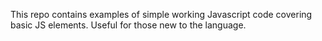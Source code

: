 This repo contains examples of simple working Javascript code covering basic JS elements.
Useful for those new to the language.
